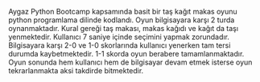 Aygaz Python Bootcamp kapsamında basit bir taş kağıt makas oyunu python programlama dilinde kodlandı.
Oyun bilgisayara karşı 2 turda oynanmaktadır. Kural gereği taş makası, makas kağıdı ve kağıt da taşı yenmektedir. 
Kullanıcı 7 saniye içinde seçimini yapmak zorundadır. 
Bilgisayara karşı 2-0 ve 1-0 skorlarında kullanıcı yenerken tam tersi durumda kaybetmektedir. 1-1 skorda oyun berabere tamamlanmaktadır. 
Oyun sonunda hem kullanıcı hem de bilgisayar devam etmek isterse oyun tekrarlanmakta aksi takdirde bitmektedir. 

